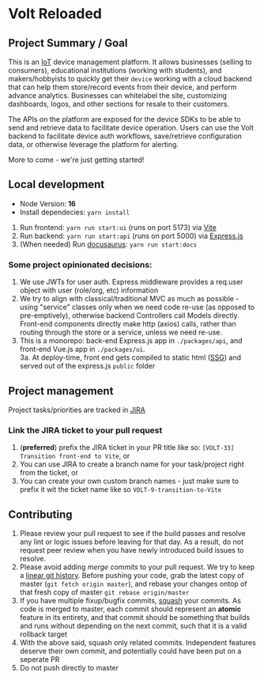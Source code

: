 # Volt Reloaded

## Project Summary / Goal

This is an [IoT](https://aws.amazon.com/what-is/iot/) device management platform. It allows businesses (selling to consumers), educational institutions (working with students), and makers/hobbyists to quickly get their `device` working with a cloud backend that can help them store/record events from their device, and perform advance analytics. Businesses can whitelabel the site, customizing dashboards, logos, and other sections for resale to their customers.

The APIs on the platform are exposed for the device SDKs to be able to send and retrieve data to facilitate device operation. Users can use the Volt backend to facilitate device auth workflows, save/retrieve configuration data, or otherwise leverage the platform for alerting.

More to come - we're just getting started!

## Local development
- Node Version: **16**
- Install dependecies: `yarn install`

1. Run frontend: `yarn run start:ui` (runs on port 5173) via [Vite](https://vitejs.dev/)
2. Run backend: `yarn run start:api` (runs on port 5000) via [Express.js](http://expressjs.com/)
3. (When needed) Run [docusaurus](https://docusaurus.io/): `yarn run start:docs`

### Some project opinionated decisions:
1. We use JWTs for user auth. Express middleware provides a req.user object with user (role/org, etc) information
2. We try to align with classical/traditional MVC as much as possible - using "service" classes only when we need code re-use (as opposed to pre-emptively), otherwise backend Controllers call Models directly. Front-end components directly make http (axios) calls, rather than routing through the store or a service, unless we need re-use.
3. This is a monorepo: back-end Express.js app in `./packages/api`, and front-end Vue.js app in `./packages/ui`.  
3a. At deploy-time, front end gets compiled to static html ([SSG](https://vuejs.org/guide/extras/ways-of-using-vue.html#jamstack-ssg)) and served out of the express.js `public` folder

## Project management
Project tasks/priorities are tracked in [JIRA](https://sunalgo.atlassian.net/jira/software/c/projects/VOLT/boards/3)

### Link the JIRA ticket to your pull request
1. (**preferred**) prefix the JIRA ticket in your PR title like so: `[VOLT-33] Transition front-end to Vite`, or
2. You can use JIRA to create a branch name for your task/project right from the ticket, or
3. You can create your own custom branch names - just make sure to prefix it wit the ticket name like so `VOLT-9-transition-to-Vite`

## Contributing
1. Please review your pull request to see if the build passes and resolve any lint or logic issues before leaving for that day. As a result, do not request peer review when you have newly introduced build issues to resolve.
2. Please avoid adding *merge commits* to your pull request. We try to keep a [linear git history](https://dev.to/bladesensei/avoid-messy-git-history-3g26). Before pushing your code, grab the latest copy of master (`git fetch origin master`), and rebase your changes ontop of that fresh copy of master `git rebase origin/master`
3. If you have multiple fixup/bugfix commits, [squash](https://www.git-tower.com/learn/git/faq/git-squash/) your commits. As code is merged to master, each commit should represent an **atomic** feature in its entirety, and that commit should be something that builds and runs without depending on the next commit, such that it is a valid rollback target
4. With the above said, squash only related commits. Independent features deserve their own commit, and potentially could have been put on a seperate PR
5. Do not push directly to master
